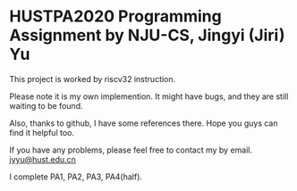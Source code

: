 
 # HUSTPA2020 Programming Assignment by NJU-CS, Jingyi (Jiri) Yu

 This project is worked by riscv32 instruction. 

 Please note it is my own implemention. It might have bugs, and they are still waiting to be found.

 Also, thanks to github, I have some references there. Hope you guys can find it helpful too.

 If you have any problems, please feel free to contact my by email. [jyyu@hust.edu.cn](jyyu@hust.edu.cn)
 
 I complete PA1, PA2, PA3, PA4(half).
